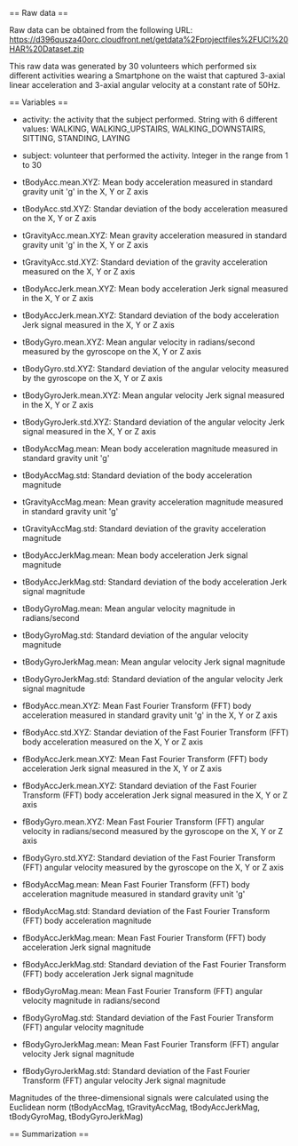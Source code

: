== Raw data ==

Raw data can be obtained from the following URL:
    https://d396qusza40orc.cloudfront.net/getdata%2Fprojectfiles%2FUCI%20HAR%20Dataset.zip

This raw data was generated by 30 volunteers which performed six different activities wearing a Smartphone on the waist that captured 3-axial linear acceleration and 3-axial angular velocity at a constant rate of 50Hz.


== Variables ==

* activity: the activity that the subject performed. String with 6 different values: WALKING, WALKING_UPSTAIRS, WALKING_DOWNSTAIRS, SITTING, STANDING, LAYING

* subject: volunteer that performed the activity. Integer in the range from 1 to 30

* tBodyAcc.mean.XYZ: Mean body acceleration measured in standard gravity unit 'g' in the X, Y or Z axis

* tBodyAcc.std.XYZ: Standar deviation of the body acceleration measured on the X, Y or Z axis

* tGravityAcc.mean.XYZ: Mean gravity acceleration measured in standard gravity unit 'g' in the X, Y or Z axis

* tGravityAcc.std.XYZ: Standard deviation of the gravity acceleration measured on the X, Y or Z axis

* tBodyAccJerk.mean.XYZ: Mean body acceleration Jerk signal measured in the X, Y or Z axis

* tBodyAccJerk.mean.XYZ: Standard deviation of the body acceleration Jerk signal measured in the X, Y or Z axis

* tBodyGyro.mean.XYZ: Mean angular velocity in radians/second measured by the gyroscope on the X, Y or Z axis

* tBodyGyro.std.XYZ: Standard deviation of the angular velocity measured by the gyroscope on the X, Y or Z axis

* tBodyGyroJerk.mean.XYZ: Mean angular velocity Jerk signal measured in the X, Y or Z axis

* tBodyGyroJerk.std.XYZ: Standard deviation of the angular velocity Jerk signal measured in the X, Y or Z axis

* tBodyAccMag.mean: Mean body acceleration magnitude measured in standard gravity unit 'g'

* tBodyAccMag.std: Standard deviation of the body acceleration magnitude

* tGravityAccMag.mean: Mean gravity acceleration magnitude measured in standard gravity unit 'g'

* tGravityAccMag.std: Standard deviation of the gravity acceleration magnitude

* tBodyAccJerkMag.mean: Mean body acceleration Jerk signal magnitude

* tBodyAccJerkMag.std: Standard deviation of the body acceleration Jerk signal magnitude

* tBodyGyroMag.mean: Mean angular velocity magnitude in radians/second

* tBodyGyroMag.std: Standard deviation of the angular velocity magnitude

* tBodyGyroJerkMag.mean: Mean angular velocity Jerk signal magnitude

* tBodyGyroJerkMag.std: Standard deviation of the angular velocity Jerk signal magnitude

* fBodyAcc.mean.XYZ: Mean Fast Fourier Transform (FFT) body acceleration measured in standard gravity unit 'g' in the X, Y or Z axis

* fBodyAcc.std.XYZ: Standar deviation of the Fast Fourier Transform (FFT) body acceleration measured on the X, Y or Z axis

* fBodyAccJerk.mean.XYZ: Mean Fast Fourier Transform (FFT) body acceleration Jerk signal measured in the X, Y or Z axis

* fBodyAccJerk.mean.XYZ: Standard deviation of the Fast Fourier Transform (FFT) body acceleration Jerk signal measured in the X, Y or Z axis

* fBodyGyro.mean.XYZ: Mean Fast Fourier Transform (FFT) angular velocity in radians/second measured by the gyroscope on the X, Y or Z axis

* fBodyGyro.std.XYZ: Standard deviation of the Fast Fourier Transform (FFT) angular velocity measured by the gyroscope on the X, Y or Z axis

* fBodyAccMag.mean: Mean Fast Fourier Transform (FFT) body acceleration magnitude measured in standard gravity unit 'g'

* fBodyAccMag.std: Standard deviation of the Fast Fourier Transform (FFT) body acceleration magnitude

* fBodyAccJerkMag.mean: Mean Fast Fourier Transform (FFT) body acceleration Jerk signal magnitude

* fBodyAccJerkMag.std: Standard deviation of the Fast Fourier Transform (FFT) body acceleration Jerk signal magnitude

* fBodyGyroMag.mean: Mean Fast Fourier Transform (FFT) angular velocity magnitude in radians/second

* fBodyGyroMag.std: Standard deviation of the Fast Fourier Transform (FFT) angular velocity magnitude

* fBodyGyroJerkMag.mean: Mean Fast Fourier Transform (FFT) angular velocity Jerk signal magnitude

* fBodyGyroJerkMag.std: Standard deviation of the Fast Fourier Transform (FFT) angular velocity Jerk signal magnitude


Magnitudes of the three-dimensional signals were calculated using the Euclidean norm (tBodyAccMag, tGravityAccMag, tBodyAccJerkMag, tBodyGyroMag, tBodyGyroJerkMag)


== Summarization ==

